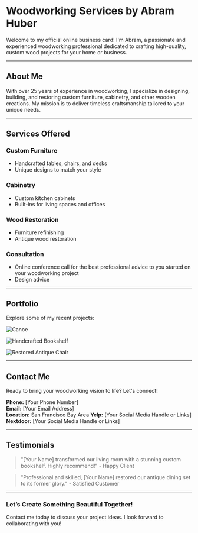 # Woodworking Services by Abram Huber

Welcome to my official online business card! I'm Abram, a passionate and experienced woodworking professional dedicated to crafting high-quality, custom wood projects for your home or business.

---

## About Me

With over 25 years of experience in woodworking, I specialize in designing, building, and restoring custom furniture, cabinetry, and other wooden creations. My mission is to deliver timeless craftsmanship tailored to your unique needs.

---

## Services Offered

### Custom Furniture
- Handcrafted tables, chairs, and desks
- Unique designs to match your style

### Cabinetry
- Custom kitchen cabinets
- Built-ins for living spaces and offices

### Wood Restoration
- Furniture refinishing
- Antique wood restoration

### Consultation
- Online conference call for the best professional advice to you started on your woodworking project
- Design advice

---

## Portfolio

Explore some of my recent projects:

![Canoe](https://via.placeholder.com/300 "Custom Canoe")

![Handcrafted Bookshelf](https://via.placeholder.com/300 "Handcrafted Bookshelf")

![Restored Antique Chair](https://via.placeholder.com/300 "Restored Antique Chair")

---

## Contact Me

Ready to bring your woodworking vision to life? Let's connect!

**Phone:** [Your Phone Number]  
**Email:** [Your Email Address]  
**Location:** San Francisco Bay Area 
**Yelp:** [Your Social Media Handle or Links]
**Nextdoor:** [Your Social Media Handle or Links]

---

## Testimonials

> "[Your Name] transformed our living room with a stunning custom bookshelf. Highly recommend!" - Happy Client

> "Professional and skilled, [Your Name] restored our antique dining set to its former glory." - Satisfied Customer

---

### Let’s Create Something Beautiful Together!

Contact me today to discuss your project ideas. I look forward to collaborating with you!

